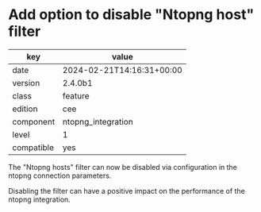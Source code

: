 [//]: # (werk v2)
# Add option to disable "Ntopng host" filter

key        | value
---------- | ---
date       | 2024-02-21T14:16:31+00:00
version    | 2.4.0b1
class      | feature
edition    | cee
component  | ntopng_integration
level      | 1
compatible | yes

The "Ntopng hosts" filter can now be disabled via configuration in
the ntopng connection parameters.

Disabling the filter can have a positive impact on the performance
of the ntopng integration.
